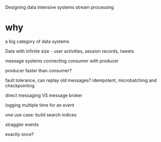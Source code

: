 
Designing data intensive systems
stream processing

# why
a big category of data systems

Data with infinite size - user activities, session records, tweets

message systems connecting consumer with producer

producer faster than consumer?

fault tolerance, can replay old messages? idempotent, microbatching and checkpointing

direct messaging VS message broker

logging multiple time for an event

one use case: build search indices

straggler events

exactly once?
